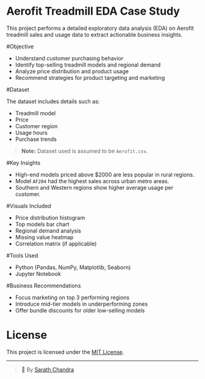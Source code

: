 # Aerofit Treadmill EDA Case Study

This project performs a detailed exploratory data analysis (EDA) on Aerofit treadmill sales and usage data to extract actionable business insights.

#Objective

- Understand customer purchasing behavior
- Identify top-selling treadmill models and regional demand
- Analyze price distribution and product usage
- Recommend strategies for product targeting and marketing

#Dataset

The dataset includes details such as:
- Treadmill model
- Price
- Customer region
- Usage hours
- Purchase trends

> **Note:** Dataset used is assumed to be `Aerofit.csv`.

#Key Insights

- High-end models priced above \$2000 are less popular in rural regions.
- Model `AF204` had the highest sales across urban metro areas.
- Southern and Western regions show higher average usage per customer.

#Visuals Included

- Price distribution histogram
- Top models bar chart
- Regional demand analysis
- Missing value heatmap
- Correlation matrix (if applicable)

#Tools Used

- Python (Pandas, NumPy, Matplotlib, Seaborn)
- Jupyter Notebook

#Business Recommendations

- Focus marketing on top 3 performing regions
- Introduce mid-tier models in underperforming zones
- Offer bundle discounts for older low-selling models

# License

This project is licensed under the [MIT License](LICENSE).


---

> 👤 By [Sarath Chandra](https://github.com/Sarathchandrrra)
